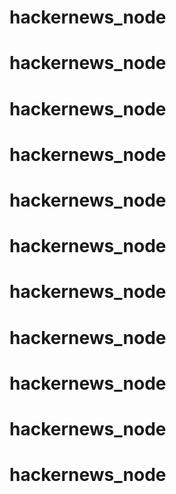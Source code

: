 # hackernews_node
# hackernews_node
# hackernews_node
# hackernews_node
# hackernews_node
# hackernews_node
# hackernews_node
# hackernews_node
# hackernews_node
# hackernews_node
# hackernews_node
